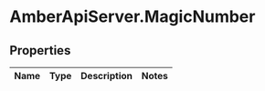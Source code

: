# AmberApiServer.MagicNumber

## Properties
Name | Type | Description | Notes
------------ | ------------- | ------------- | -------------
